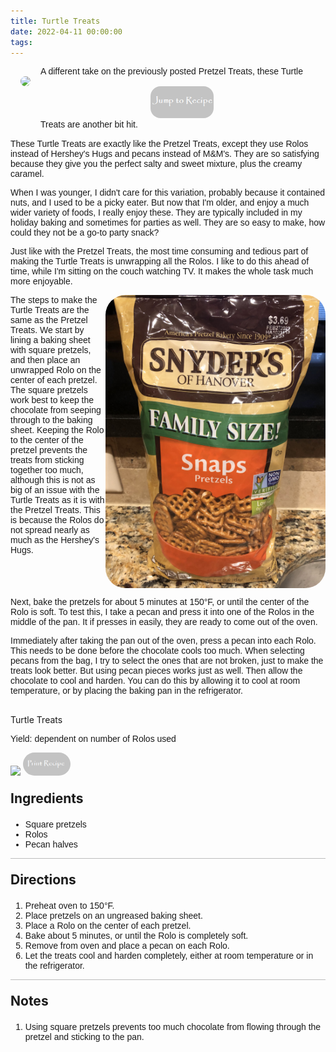 ```yaml
---
title: Turtle Treats
date: 2022-04-11 00:00:00
tags:
---
```


<img style="max-width:30%; float:left; border-radius:2rem; padding:1rem;" src="/images/TurtleTreats.jpg" />
<div style="font-family: Arial;">
A different take on the previously posted Pretzel Treats, these Turtle Treats are another bit hit. 

<!--more-->

<a href="http://localhost:4000/2022/04/11/TurtleTreats/#recipejump">
<img style="max-width:20%; border-radius:2rem; padding:1rem;" src="/images/JumpToRecipeButton.png" />
</a>

These Turtle Treats are exactly like the Pretzel Treats, except they use Rolos instead of Hershey's Hugs and pecans instead of M&M's. They are so satisfying because they give you the perfect salty and sweet mixture, plus the creamy caramel. 

When I was younger, I didn't care for this variation, probably because it contained nuts, and I used to be a picky eater. But now that I'm older, and enjoy a much wider variety of foods, I really enjoy these. They are typically included in my holiday baking and sometimes for parties as well. They are so easy to make, how could they not be a go-to party snack? 

Just like with the Pretzel Treats, the most time consuming and tedious part of making the Turtle Treats is unwrapping all the Rolos. I like to do this ahead of time, while I'm sitting on the couch watching TV. It makes the whole task much more enjoyable. 

<div style="display: flex;">
The steps to make the Turtle Treats are the same as the Pretzel Treats. We start by lining a baking sheet with square pretzels, and then place an unwrapped Rolo on the center of each pretzel. The square pretzels work best to keep the chocolate from seeping through to the baking sheet. Keeping the Rolo to the center of the pretzel prevents the treats from sticking together too much, although this is not as big of an issue with the Turtle Treats as it is with the Pretzel Treats. This is because the Rolos do not spread nearly as much as the Hershey's Hugs. 
<div>
    <img style="float:right; border-radius:2rem;max-width: 22rem;" src="/images/Pretzels.jpg" />
</div>
</div>

Next, bake the pretzels for about 5 minutes at 150°F, or until the center of the Rolo is soft. To test this, I take a pecan and press it into one of the Rolos in the middle of the pan. It if presses in easily, they are ready to come out of the oven. 

Immediately after taking the pan out of the oven, press a pecan into each Rolo. This needs to be done before the chocolate cools too much. When selecting pecans from the bag, I try to select the ones that are not broken, just to make the treats look better. But using pecan pieces works just as well. Then allow the chocolate to cool and harden. You can do this by allowing it to cool at room temperature, or by placing the baking pan in the refrigerator. 

<br>
</div>

<div id="recipejump"></div>
<div id="recipe">
    <div class="recipe-box">
        <div class="recipe-title-box">
            <div>
                <div class="recipe-title-box-title">
                    <div class="recipe-title-box-header">Turtle Treats</div>
                </div>
                <p class="recipe-title-box-title" style="font-family: Arial;">Yield: dependent on number of Rolos used</p>
            </div>
            <img class="recipe-title-box-img" src="/images/TurtleTreats.jpg" />
            <img 
                style="max-width:15%; border-radius:2rem;" 
                src="/images/PrintRecipeButton.png"   
                onclick="printDIV('recipe')" />
        </div>
        <p style="font-size:150%;"><b>Ingredients</b></p>
        <ul style="font-family: Arial;">
                <li>Square pretzels</li>
                <li>Rolos</li>
                <li>Pecan halves</li>
        </ul>
        <hr style="height:1px;background-color:rgb(189, 189, 189) ">
        <p style="font-size:150%;"><b>Directions</b></p>
        <ol style="font-family: Arial;">
            <li>Preheat oven to 150°F.</li>
            <li>Place pretzels on an ungreased baking sheet.</li>
            <li>Place a Rolo on the center of each pretzel.</li>
            <li>Bake about 5 minutes, or until the Rolo is completely soft.</li>
            <li>Remove from oven and place a pecan on each Rolo.</li>
            <li>Let the treats cool and harden completely, either at room temperature or in the refrigerator.</li> 
        </ol> 
        <hr style="height:1px;background-color:rgb(189, 189, 189) ">
        <p style="font-size:150%;"><b>Notes</b></p>
        <ol style="font-family: Arial;">
            <li>Using square pretzels prevents too much chocolate from flowing through the pretzel and sticking to the pan.</li>
        </ol>
    </div>
</div>

<br>
